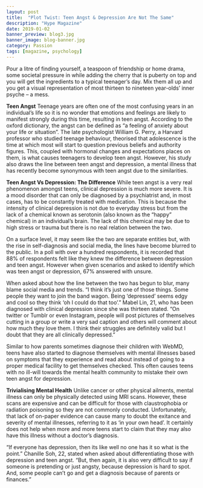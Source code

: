 ```yaml
---
layout: post
title:  "Plot Twist: Teen Angst & Depression Are Not The Same"
description: "Hype Magazine"
date: 2019-01-02
banner_preview: blog3.jpg
banner_image: blog-banner.jpg
category: Passion
tags: [magazine, psychology]
---
```


Pour a litre of finding yourself, a teaspoon of friendship or home drama, some societal pressure in while adding the cherry that is puberty on top and you will get the ingredients to a typical teenager’s day. Mix them all up and you get a visual representation of most thirteen to nineteen year-olds’ inner psyche – a mess.

**Teen Angst**
Teenage years are often one of the most confusing years in an individual’s life so it is no wonder that emotions and feelings are likely to manifest strongly during this time, resulting in teen angst.  According to the oxford dictionary, the angst can be defined as  “a feeling of anxiety about your life or situation”. The late psychologist William G. Perry, a Harvard professor who studied teenage behaviour, theorised that adolescence is the time at which most will start to question previous beliefs and authority figures. This, coupled with hormonal changes and expectations places on them, is what causes teenagers to develop teen angst. However, his study also draws the line between teen angst and depression, a mental illness that has recently become synonymous with teen angst due to the similarities.

**Teen Angst Vs Depression: The Difference**
While teen angst is a very real phenomenon amongst teens, clinical depression is much more severe. It is a mood disorder that can only be diagnosed by a psychiatrist and, in most cases, has to be constantly treated with medication. This is because the intensity of clinical depression is not due to everyday stress but from the lack of a chemical known as serotonin (also known as the “happy” chemical) in an individual’s brain. The lack of this chemical may be due to high stress or trauma but there is no real relation between the two.

On a surface level, it may seem like the two are separate entities but, with the rise in self-diagnosis and social media, the lines have become blurred to the public. In a poll with over a hundred respondents, it is recorded that 88% of respondents felt like they knew the difference between depression and teen angst. However when given scenarios and asked to identify which was teen angst or depression, 67% answered with unsure.

When asked about how the line between the two has begun to blur, many blame social media and trends. “I think it’s just one of those things. Some people they want to join the band wagon. Being ‘depressed’ seems edgy and cool so they think ‘oh I could do that too’.” Mabel Lin, 21, who has been diagnosed with clinical depression since she was thirteen stated. “On twitter or Tumblr or even Instagram, people will post pictures of themselves cutting in a group or write a very sad caption and others will comment about how much they love them. I think their struggles are definitely valid but I doubt that they are all clinically depressed.”

Similar to how parents sometimes diagnose their children with WebMD, teens have also started to diagnose themselves with mental illnesses based on symptoms that they experience and read about instead of going to a proper medical facility to get themselves checked. This often causes teens with no ill-will towards the mental health community to mistake their own teen angst for depression.

**Trivialising Mental Health**
Unlike cancer or other physical ailments, mental illness can only be physically detected using MRI scans. However, these scans are expensive and can be difficult for those with claustrophobia or radiation poisoning so they are not commonly conducted. Unfortunately, that lack of on-paper evidence can cause many to doubt the exitance and severity of mental illnesses, referring to it as ‘in your own head’. It certainly does not help when more and more teens start to claim that they may also have this illness without a doctor’s diagnosis.

“If everyone has depression, then its like well no one has it so what is the point.” Chanille Soh, 22, stated when asked about differentiating those with depression and teen angst. “But, then again, it is also very difficult to say if someone is pretending or just angsty, because depression is hard to spot. And, some people can’t go and get a diagnosis because of parents or finances.”
